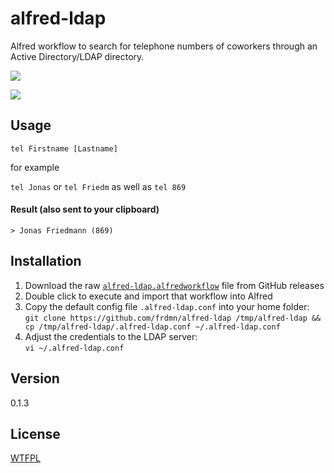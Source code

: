 alfred-ldap
==============

Alfred workflow to search for telephone numbers of coworkers through an Active Directory/LDAP directory.

![](http://up.frd.mn/eklpc.png)

![](http://up.frd.mn/ZIoKs.png)

## Usage

`tel Firstname [Lastname]`  

for example

`tel Jonas` or `tel Friedm` as well as `tel 869`

#### Result (also sent to your clipboard)

`> Jonas Friedmann (869)`  

## Installation

1. Download the raw [`alfred-ldap.alfredworkflow`](https://github.com/frdmn/alfred-ldap/releases) file from GitHub releases
1. Double click to execute and import that workflow into Alfred
1. Copy the default config file `.alfred-ldap.conf` into your home folder:  
`git clone https://github.com/frdmn/alfred-ldap /tmp/alfred-ldap && cp /tmp/alfred-ldap/.alfred-ldap.conf ~/.alfred-ldap.conf`
1. Adjust the credentials to the LDAP server:  
`vi ~/.alfred-ldap.conf`

## Version

0.1.3

## License

[WTFPL](LICENSE)
